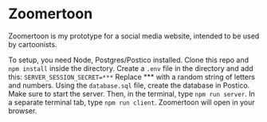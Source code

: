 
# Zoomertoon

Zoomertoon is my prototype for a social media website, intended to be used by cartoonists.


To setup, you need Node, Postgres/Postico installed. Clone this repo and `npm install` inside the directory.
Create a `.env` file in the directory and add this: `SERVER_SESSION_SECRET=***`
Replace *** with a random string of letters and numbers.
Using the `database.sql` file, create the database in Postico. Make sure to start the server.
Then, in the terminal, type `npm run server`. In a separate terminal tab, type `npm run client`.
Zoomertoon will open in your browser.

